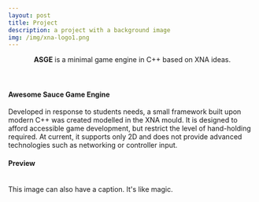 ```yaml
---
layout: post
title: Project
description: a project with a background image
img: /img/xna-logo1.png 
---
```


<center><b>ASGE</b> is a minimal game engine in C++ based on XNA ideas.</center><br/><br/>

#### Awesome Sauce Game Engine
Developed in response to students needs, a small framework built upon modern C++ was created modelled in the XNA mould. It is designed to afford accessible game development, but restrict the level of hand-holding required. At current, it supports only 2D and does not provide advanced technologies such as networking or controller input. 

#### Preview
<div class="img_row">
	<img class="col two" src="{{ site.baseurl }}/img/asge_01.png" alt="" title="example image"/>
	<img class="col one" src="{{ site.baseurl }}/img/asge_02.png" alt="" title="example image"/>
</div>
<div class="col three caption">
	This image can also have a caption. It's like magic. 
</div>

